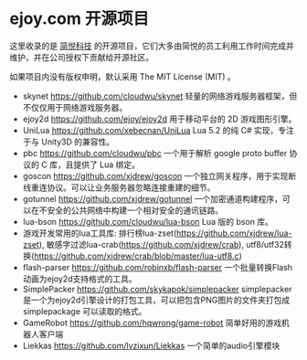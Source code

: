 ejoy.com 开源项目
===========

这里收录的是 [简悦科技](http://ejoy.com) 的开源项目，它们大多由简悦的员工利用工作时间完成并维护，并在公司授权下贡献给开源社区。

如果项目内没有版权申明，默认采用 The MIT License (MIT) 。

* skynet https://github.com/cloudwu/skynet 轻量的网络游戏服务器框架，但不仅仅用于网络游戏服务器。
* ejoy2d https://github.com/ejoy/ejoy2d 用于移动平台的 2D 游戏图形引擎。
* UniLua https://github.com/xebecnan/UniLua Lua 5.2 的纯 C# 实现，专注于与 Unity3D 的兼容性。
* pbc https://github.com/cloudwu/pbc 一个用于解析 google proto buffer 协议的 C 库，且提供了 Lua 绑定。
* goscon https://github.com/xjdrew/goscon 一个独立网关程序，用于实现断线重连协议。可以让业务服务器忽略连接重建的细节。
* gotunnel https://github.com/xjdrew/gotunnel 一个加密通道构建程序，可以在不安全的公共网络中构建一个相对安全的通讯链路。
* lua-bson https://github.com/cloudwu/lua-bson Lua 版的 bson 库。
* 游戏开发常用的lua工具库: 排行榜lua-zset(https://github.com/xjdrew/lua-zset), 敏感字过滤lua-crab(https://github.com/xjdrew/crab), utf8/utf32转换(https://github.com/xjdrew/crab/blob/master/lua-utf8.c)
* flash-parser https://github.com/robinxb/flash-parser 一个批量转换Flash动画为ejoy2d支持格式的工具。
* SimplePacker https://github.com/skykapok/simplepacker simplepacker是一个为ejoy2d引擎设计的打包工具，可以把包含PNG图片的文件夹打包成 simplepackage 可以读取的格式。
* GameRobot https://github.com/hqwrong/game-robot 简单好用的游戏机器人客户端
* Liekkas https://github.com/lvzixun/Liekkas 一个简单的audio引擎模块


